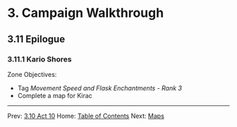 # 3. Campaign Walkthrough

## 3.11 Epilogue

### 3.11.1 Kario Shores

Zone Objectives:

* Tag _Movement Speed and Flask Enchantments - Rank 3_
* Complete a map for Kirac

---

Prev: [3.10 Act 10](act10.md)
Home: [Table of Contents](readme.md)
Next: [Maps](maps.md)